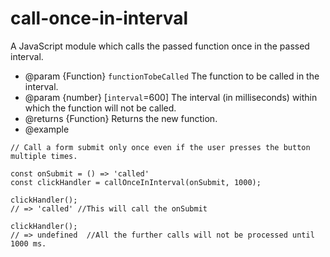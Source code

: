 # call-once-in-interval
A JavaScript module which calls the passed function once in the passed interval.
* @param {Function} `functionTobeCalled` The function to be called in the interval.
* @param {number} [`interval`=600] The interval (in milliseconds) within which the function will not be called.
* @returns {Function} Returns the new function.
* @example


```
// Call a form submit only once even if the user presses the button multiple times.

const onSubmit = () => 'called'
const clickHandler = callOnceInInterval(onSubmit, 1000);

clickHandler();
// => 'called' //This will call the onSubmit

clickHandler();
// => undefined  //All the further calls will not be processed until 1000 ms.

```
